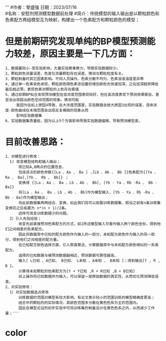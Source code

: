 '''
#作者：黎盛强  日期：2023/07/16  
#名称：安慰剂预测模型数据前处理
#简介：传统模型的输入输出是以颗粒颜色和色素配方两组模型互为映射，构建出一个色素配方和颗粒颜色的模型；
#  但是前期研究发现单纯的BP模型预测能力较差，原因主要是一下几方面：
    1、数据量较小-受实验影响，大量实验费事费力，导致实验数据较少。
    2、颗粒颜色测量误差，色差仪测量颗粒存在误差。猜测与颗粒粒度有关。
    3、颗粒制备时其它因素影响。不同人员操作、色素分散不均匀、色素溶液溶度差异等
    4、通过单一色素染色发现，颗粒颜色随色素添加量的增加颜色先快速加深，之后加深趋势降低最后趋近零。表现色素对颗粒的上色存在极值
    5、通过前期BP拟合发现预测模型在低浓度范围表现较好，但在高浓度表现下预测效果极低，甚至会出现超出颜色空间范围的现象。猜测可能
         是因为在如上原因4导致，在大浓度范围里，实验数据会放大原因3出现的误差，具体浓度-颜色曲线在末端范围会出现反复横跳的现象从而
         影响实验数据集
    6、实验数据集质量低，因为以上5个方面影响导致实验数据偏移，导致预测模型差。

# 目前改善思路：
    1、对模型进行修改：
      1) 改变模型结构和输入输出；
          现已知A,B两点的位置信息，
          包括该点的颜色参数{[La 、Aa 、 Ba ] ,[Lb 、Ab 、 Bb ]}色素配方{[Ya 、 Ra 、 Ba],[Yb 、 Rb 、 Bb]} ；
          变换得 {[La 、Aa 、 Ba 、Lb 、Ab 、 Bb], [Yb - Ya 、Rb -Ra 、 Bb - Ba]}
          将[La 、Aa 、 Ba 、Lb 、Ab 、 Bb]作为模型输入，[Yb - Ya 、Rb -Ra 、 Bb - Ba]作为模型输出；
          将此前数据集两两组合、变换，如此我们将可以拓展训练数据集，假设之前有n条训练集变换完之后拓展为 n*(n + 1)/2条。
          这样可改变训练数据少的问题。
      2）引入先验经验；
          改变先前直接预测色素配方的方式，如1所述模型输入可看作输入两个颜色坐标，得到他们之间相差的色素配方。
          因此将数据库中已知的配方颜色作为输入的一部分，未知配方颜色作为输入的另一部分，得到他们之间相差的配方量。
          在已知配方颜色选择方面，引入聚类算法，计算数据库中与未知配方颜色相似的一系类配方。
          选择的已知数据与被预测数据越相近，预测数据可靠性越高。
          输入[ L已知 、A已知、 B已知、 L未知 、A未知 、 B未知 ]；得到输出[Y , R , B ]。
          计算得未知颗粒的色素配方为[Y + Y已知 ,R + R已知 ,B + B已知]
          综上操作将已知数据作为输入，可以保留一部原始数据的真实性，从而优化预测降低误差。
    2、对实验修改：
      1）对实验数据选点修改
          训练数据的范围对模型有较大影响，有论文表示较小的范围训练的模型精确度更高；
          结合中药颗粒的的实际情况，其颜色范围多分散在黄色色系为主的范围内。
          因此在模型论证的初步实验中可将训练集的制备设计在黄色色系之内，从而减少工作量；'''
# color
